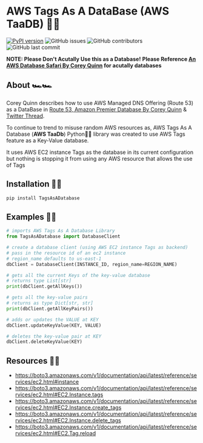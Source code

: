# AWS Tags As A DataBase (AWS TaaDB) 🚀🚀

[![PyPI version](https://badge.fury.io/py/das2.svg)](https://badge.fury.io/py/TagsAsADatabase)
![GitHub issues](https://img.shields.io/github/issues/OrenLeung/AWSTagsAsADatabase)
![GitHub contributors](https://img.shields.io/github/contributors/OrenLeung/AWSTagsAsADatabase)
![GitHub last commit](https://img.shields.io/github/last-commit/OrenLeung/AWSTagsAsADatabase)


**NOTE: Please Don't Acutally Use this as a Database!** 
**Please Reference [An AWS Database Safari By Corey Quinn](https://www.lastweekinaws.com/blog/an-aws-database-safari/) for acutally databases**

## About 🏎️🏎️
Corey Quinn describes how to use AWS Managed DNS Offering (Route 53) as a DataBase in [Route 53, Amazon Premier Database By Corey Quinn](https://www.lastweekinaws.com/blog/route-53-amazons-premier-database/) & [Twitter Thread](https://twitter.com/quinnypig/status/1120653859561459712?lang=en).

To continue to trend to misuse random AWS resources as, AWS Tags As A Database (**AWS TaaDb**) Python🐍🐍 library was created to use AWS Tags feature as a Key-Value database.

It uses AWS EC2 instance Tags as the database in its current configuration but nothing is stopping it from using any AWS resource that allows the use of Tags

## Installation 🚀🚀

```bash
pip install TagsAsADatabase
```

## Examples 🚀🚀
```python
# imports AWS Tags As A Database Library
from TagsAsADatabase import DatabaseClient

# create a database client (using AWS EC2 instance Tags as backend)
# pass in the resource id of an ec2 instance
# region_name defaults to us-east-1
dbClient = DatabaseClient(INSTANCE_ID, region_name=REGION_NAME)

# gets all the current Keys of the key-value database
# returns type List[str]
print(dbClient.getAllKeys())

# gets all the key-value pairs
# returns as type Dict[str, str]
print(dbClient.getAllKeyPairs())

# adds or updates the VALUE at KEY 
dbClient.updateKeyValue(KEY, VALUE)

# deletes the key-value pair at KEY
dbClient.deleteKeyValue(KEY)
```

## Resources 🚀🚀
- https://boto3.amazonaws.com/v1/documentation/api/latest/reference/services/ec2.html#instance
- https://boto3.amazonaws.com/v1/documentation/api/latest/reference/services/ec2.html#EC2.Instance.tags
- https://boto3.amazonaws.com/v1/documentation/api/latest/reference/services/ec2.html#EC2.Instance.create_tags
- https://boto3.amazonaws.com/v1/documentation/api/latest/reference/services/ec2.html#EC2.Instance.delete_tags
- https://boto3.amazonaws.com/v1/documentation/api/latest/reference/services/ec2.html#EC2.Tag.reload